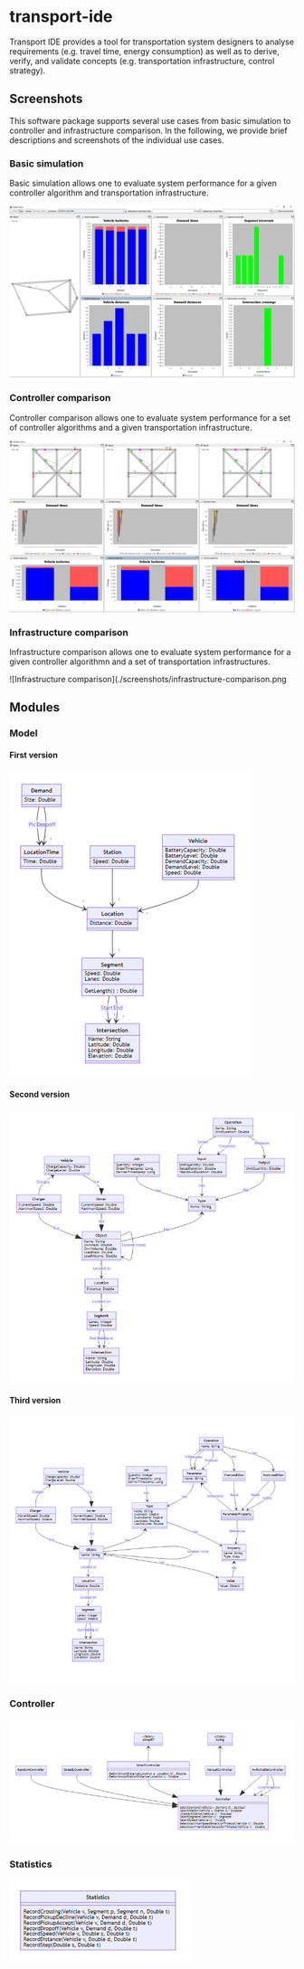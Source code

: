# transport-ide

Transport IDE provides a tool for transportation system designers to analyse requirements (e.g. travel time, energy consumption) as well as to derive, verify, and validate concepts (e.g. transportation infrastructure, control strategy).

## Screenshots

This software package supports several use cases from basic simulation to controller and infrastructure comparison.
In the following, we provide brief descriptions and screenshots of the individual use cases.

### Basic simulation

Basic simulation allows one to evaluate system performance for a given controller algorithm and transportation infrastructure.

![Basic](./screenshots/basic-simulation.png)

### Controller comparison

Controller comparison allows one to evaluate system performance for a set of controller algorithms and a given transportation infrastructure.

![Controller comparison](./screenshots/controller-comparison.png)

### Infrastructure comparison

Infrastructure comparison allows one to evaluate system performance for a given controller algorithmn and a set of transportation infrastructures.

![Infrastructure comparison](./screenshots/infrastructure-comparison.png

## Modules

### Model

#### First version

![Model classes](./model/doc/classes-v0.png)

#### Second version

![Model classes](./model/doc/classes-v1.png)

#### Third version

![Model classes](./model/doc/classes-v2.png)

### Controller

![Controller classes](./controller/doc/classes.png)

### Statistics

![Statistics classes](./statistics/doc/classes.png)